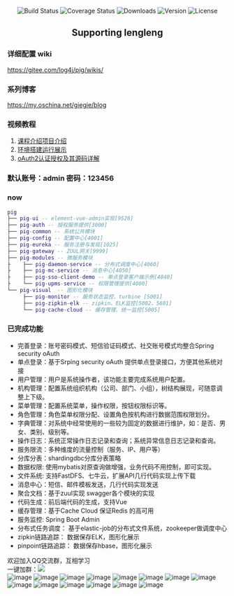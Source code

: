 <p align="center">
 <img src="https://img.shields.io/circleci/project/vuejs/vue/dev.svg" alt="Build Status">
  <img src="https://img.shields.io/badge/Spring%20Cloud-Edgware-blue.svg" alt="Coverage Status">
  <img src="https://img.shields.io/badge/Spring%20Boot-1.5.9-blue.svg" alt="Downloads">
  <img src="https://img.shields.io/badge/npm-v5.5.1-blue.svg" alt="Version">
  <img src="https://img.shields.io/npm/l/vue.svg" alt="License">
</p>

<h2 align="center">Supporting lengleng</h2>   

### 详细配置 wiki
 https://gitee.com/log4j/pig/wikis/
 
### 系列博客
https://my.oschina.net/giegie/blog

 ### 视频教程
 
 1. [课程介绍项目介绍](http://p3blpcsde.bkt.clouddn.com/1.mp4)
 2. [环境搭建运行展示](http://p3blpcsde.bkt.clouddn.com/2.mp4)
 3. [oAuth2认证授权及其源码详解](http://p3blpcsde.bkt.clouddn.com/3.mp4)


 ### 默认账号：admin 密码：123456

 
 ### now
``` lua
pig
├── pig-ui -- element-vue-admin实现[9528]
├── pig-auth -- 授权服务提供[3000]
├── pig-common -- 系统公共模块 
├── pig-config -- 配置中心[4001]
├── pig-eureka -- 服务注册与发现[1025]
├── pig-gateway -- ZUUL网关[9999]
├── pig-modules -- 微服务模块
├    ├── pig-daemon-service -- 分布式调度中心[4060]
├    ├── pig-mc-service -- 消息中心[4050]
├    ├── pig-sso-client-demo -- 单点登录客户端示例[4040]
├    └── pig-upms-service -- 权限管理提供[4000]
└── pig-visual  -- 图形化模块 
     ├── pig-monitor -- 服务状态监控、turbine [5001]
     ├── pig-zipkin-elk -- zipkin、ELK监控[5002、5601]
     └── pig-cache-cloud -- 缓存管理、统一监控[5005]
```
###  已完成功能
- 完善登录：账号密码模式、短信验证码模式、社交账号模式均整合Spring security oAuth
- 单点登录：基于Srping security oAuth 提供单点登录接口，方便其他系统对接
- 用户管理：用户是系统操作者，该功能主要完成系统用户配置。
- 机构管理：配置系统组织机构（公司、部门、小组），树结构展现，可随意调整上下级。
- 菜单管理：配置系统菜单，操作权限，按钮权限标识等。
- 角色管理：角色菜单权限分配、设置角色按机构进行数据范围权限划分。
- 字典管理：对系统中经常使用的一些较为固定的数据进行维护，如：是否、男女、类别、级别等。
- 操作日志：系统正常操作日志记录和查询；系统异常信息日志记录和查询。
- 服务限流：多种维度的流量控制（服务、IP、用户等）
- 分库分表：shardingdbc分库分表策略
- 数据权限: 使用mybatis对原查询做增强，业务代码不用控制，即可实现。
- 文件系统: 支持FastDFS、七牛云，扩展API几行代码实现上传下载
- 消息中心：短信、邮件模板发送，几行代码实现发送
- 聚合文档：基于zuul实现 swagger各个模块的实现
- 代码生成：前后端代码的生成，支持Vue
- 缓存管理：基于Cache Cloud 保证Redis 的高可用
- 服务监控: Spring Boot Admin
- 分布式任务调度： 基于elastic-job的分布式文件系统，zookeeper做调度中心
- zipkin链路追踪： 数据保存ELK，图形化展示
- pinpoint链路追踪： 数据保存hbase，图形化展示

欢迎加入QQ交流群，互相学习  
一键加群：<a target="_blank" href="https://jq.qq.com/?_wv=1027&k=5zWEvg5"><img border="0" src="//pub.idqqimg.com/wpa/images/group.png"></a>  
![image](http://oss.wjg95.cn/pig_qq_qun.png)
![image](http://p0hpm86wj.bkt.clouddn.com/11.png)
![image](http://p0hpm86wj.bkt.clouddn.com/1.png)
![image](http://p0hpm86wj.bkt.clouddn.com/2.png)
![image](http://p0hpm86wj.bkt.clouddn.com/3.png)
![image](http://p0hpm86wj.bkt.clouddn.com/4.png)
![image](http://p0hpm86wj.bkt.clouddn.com/5.png)
![image](http://p0hpm86wj.bkt.clouddn.com/34.png)
![image](http://p0hpm86wj.bkt.clouddn.com/21.png)
![image](http://p0hpm86wj.bkt.clouddn.com/22.png)
![image](http://p0hpm86wj.bkt.clouddn.com/23.png)
![image](http://p0hpm86wj.bkt.clouddn.com/24.png)
![image](http://p0hpm86wj.bkt.clouddn.com/26.png)
![image](http://obq1lvsd9.bkt.clouddn.com/daemon.png)


